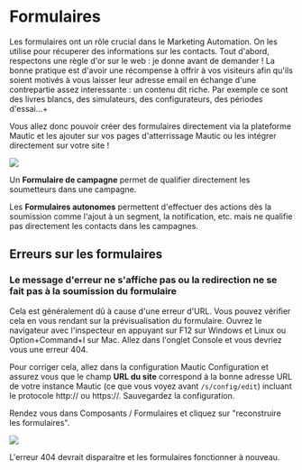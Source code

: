 # Formulaires

Les formulaires ont un rôle crucial dans le Marketing Automation. On les utilise pour récuperer des informations sur les contacts. Tout d'abord, respectons une règle d'or sur le web : je donne avant de demander ! La bonne pratique est d'avoir une récompense à offrir à vos visiteurs afin qu'ils soient motivés à vous laisser leur adresse email en échange d'une contrepartie assez interessante : un contenu dit riche. Par exemple ce sont des livres blancs, des simulateurs, des configurateurs, des périodes d'essai...+

Vous allez donc pouvoir créer des formulaires directement via la plateforme Mautic et les ajouter sur vos pages d'atterrissage Mautic ou les intégrer directement sur votre site !

![](/forms/media/kinds-of-forms.jpg)

Un **Formulaire de campagne** permet de qualifier directement les soumetteurs dans une campagne.

Les **Formulaires autonomes** permettent d'effectuer des actions dès la soumission comme l'ajout à un segment, la notification, etc. mais ne qualifie pas directement les contacts dans les campagnes.

## Erreurs sur les formulaires

### Le message d'erreur ne s'affiche pas ou la redirection ne se fait pas à la soumission du formulaire

Cela est généralement dû à cause d'une erreur d'URL. Vous pouvez vérifier cela en vous rendant sur la prévisualisation du formulaire. Ouvrez le navigateur avec l'inspecteur en appuyant sur F12 sur Windows et Linux ou Option+Command+I sur Mac. Allez dans l'onglet Console et vous devriez vous une erreur 404.

Pour corriger cela, allez dans la configuration Mautic Configuration et assurez vous que le champ **URL du site** correspond à la bonne adresse URL de votre instance Mautic (ce que vous voyez avant `/s/config/edit`) incluant le protocole http:// ou https://. Sauvegardez la configuration.

Rendez vous dans Composants / Formulaires et cliquez sur "reconstruire les formulaires".

![](/forms/media/rebuild.png)

L'erreur 404 devrait disparaitre et les formulaires fonctionner à nouveau.
